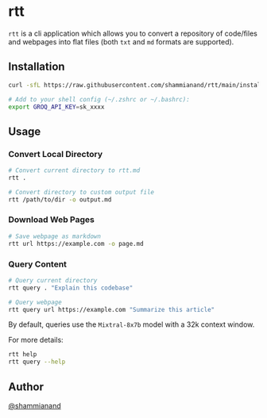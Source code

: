 # rtt

`rtt` is a cli application which allows you to convert a repository of code/files
and webpages into flat files (both `txt` and `md` formats are supported).

## Installation

```bash
curl -sfL https://raw.githubusercontent.com/shammianand/rtt/main/install.sh | sh
```

```bash
# Add to your shell config (~/.zshrc or ~/.bashrc):
export GROQ_API_KEY=sk_xxxx 
```

## Usage

### Convert Local Directory
```bash
# Convert current directory to rtt.md
rtt .

# Convert directory to custom output file
rtt /path/to/dir -o output.md
```

### Download Web Pages
```bash
# Save webpage as markdown
rtt url https://example.com -o page.md
```

### Query Content
```bash
# Query current directory
rtt query . "Explain this codebase"

# Query webpage
rtt query url https://example.com "Summarize this article"
```

By default, queries use the `Mixtral-8x7b` model with a 32k context window.

For more details:
```bash
rtt help
rtt query --help
```

## Author
[@shammianand](https://www.github.com/shammianand)

